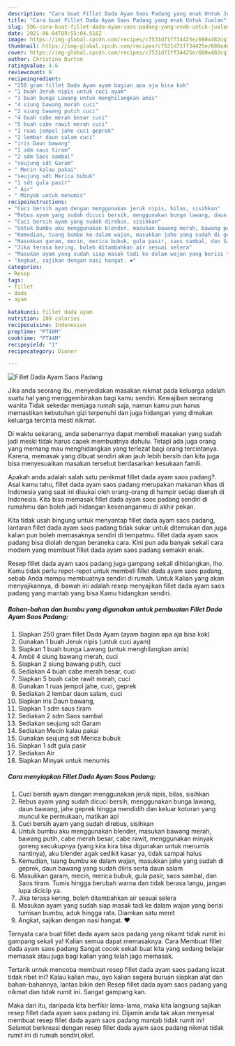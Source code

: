 ```yaml
---
description: "Cara buat Fillet Dada Ayam Saos Padang yang enak Untuk Jualan"
title: "Cara buat Fillet Dada Ayam Saos Padang yang enak Untuk Jualan"
slug: 506-cara-buat-fillet-dada-ayam-saos-padang-yang-enak-untuk-jualan
date: 2021-06-04T09:55:04.516Z
image: https://img-global.cpcdn.com/recipes/c7531d71ff34425e/680x482cq70/fillet-dada-ayam-saos-padang-foto-resep-utama.jpg
thumbnail: https://img-global.cpcdn.com/recipes/c7531d71ff34425e/680x482cq70/fillet-dada-ayam-saos-padang-foto-resep-utama.jpg
cover: https://img-global.cpcdn.com/recipes/c7531d71ff34425e/680x482cq70/fillet-dada-ayam-saos-padang-foto-resep-utama.jpg
author: Christina Burton
ratingvalue: 4.6
reviewcount: 8
recipeingredient:
- "250 gram fillet Dada Ayam ayam bagian apa aja bisa kok"
- "1 buah Jeruk nipis untuk cuci ayam"
- "1 buah bunga Lawang untuk menghilangkan amis"
- "4 siung bawang merah cuci"
- "2 siung bawang putih cuci"
- "4 buah cabe merah besar cuci"
- "5 buah cabe rawit merah cuci"
- "1 ruas jempol jahe cuci geprek"
- "2 lembar daun salam cuci"
- "iris Daun bawang"
- "1 sdm saus tiram"
- "2 sdm Saos sambal"
- "seujung sdt Garam"
- " Mecin kalau pakai"
- "seujung sdt Merica bubuk"
- "1 sdt gula pasir"
- " Air"
- " Minyak untuk menumis"
recipeinstructions:
- "Cuci bersih ayam dengan menggunakan jeruk nipis, bilas, sisihkan"
- "Rebus ayam yang sudah dicuci bersih, menggunakan bunga lawang, daun bawang, jahe geprek hingga mendidih dan keluar kotoran yang muncul ke permukaan, matikan api"
- "Cuci bersih ayam yang sudah direbus, sisihkan"
- "Untuk bumbu aku menggunakan blender, masukan bawang merah, bawang putih, cabe merah besar, cabe rawit, menggunakan minyak goreng secukupnya (yang kira kira bisa digunakan untuk menumis nantinya), aku blender agak sedikit kasar ya, tidak sampai halus"
- "Kemudian, tuang bumbu ke dalam wajan, masukkan jahe yang sudah di geprek, daun bawang yang sudah diiris serta daun salam"
- "Masukkan garam, mecin, merica bubuk, gula pasir, saos sambal, dan Saos tiram. Tumis hingga berubah warna dan tidak berasa langu, jangan lupa dicicip ya."
- "Jika terasa kering, boleh ditambahkan air sesuai selera"
- "Masukan ayam yang sudah siap masak tadi ke dalam wajan yang berisi tumisan bumbu, aduk hingga rata. Diamkan satu menit"
- "Angkat, sajikan dengan nasi hangat. ❤️"
categories:
- Resep
tags:
- fillet
- dada
- ayam

katakunci: fillet dada ayam 
nutrition: 209 calories
recipecuisine: Indonesian
preptime: "PT40M"
cooktime: "PT44M"
recipeyield: "1"
recipecategory: Dinner

---
```



![Fillet Dada Ayam Saos Padang](https://img-global.cpcdn.com/recipes/c7531d71ff34425e/680x482cq70/fillet-dada-ayam-saos-padang-foto-resep-utama.jpg)

Jika anda seorang ibu, menyediakan masakan nikmat pada keluarga adalah suatu hal yang menggembirakan bagi kamu sendiri. Kewajiban seorang  wanita Tidak sekedar menjaga rumah saja, namun kamu pun harus memastikan kebutuhan gizi terpenuhi dan juga hidangan yang dimakan keluarga tercinta mesti nikmat.

Di waktu  sekarang, anda sebenarnya dapat membeli masakan yang sudah jadi meski tidak harus capek membuatnya dahulu. Tetapi ada juga orang yang memang mau menghidangkan yang terlezat bagi orang tercintanya. Karena, memasak yang dibuat sendiri akan jauh lebih bersih dan kita juga bisa menyesuaikan masakan tersebut berdasarkan kesukaan famili. 



Apakah anda adalah salah satu penikmat fillet dada ayam saos padang?. Asal kamu tahu, fillet dada ayam saos padang merupakan makanan khas di Indonesia yang saat ini disukai oleh orang-orang di hampir setiap daerah di Indonesia. Kita bisa memasak fillet dada ayam saos padang sendiri di rumahmu dan boleh jadi hidangan kesenanganmu di akhir pekan.

Kita tidak usah bingung untuk menyantap fillet dada ayam saos padang, lantaran fillet dada ayam saos padang tidak sukar untuk ditemukan dan juga kalian pun boleh memasaknya sendiri di tempatmu. fillet dada ayam saos padang bisa diolah dengan beraneka cara. Kini pun ada banyak sekali cara modern yang membuat fillet dada ayam saos padang semakin enak.

Resep fillet dada ayam saos padang juga gampang sekali dihidangkan, lho. Kamu tidak perlu repot-repot untuk membeli fillet dada ayam saos padang, sebab Anda mampu membuatnya sendiri di rumah. Untuk Kalian yang akan menyajikannya, di bawah ini adalah resep menyajikan fillet dada ayam saos padang yang mantab yang bisa Kamu hidangkan sendiri.

<!--inarticleads1-->

##### Bahan-bahan dan bumbu yang digunakan untuk pembuatan Fillet Dada Ayam Saos Padang:

1. Siapkan 250 gram fillet Dada Ayam (ayam bagian apa aja bisa kok)
1. Gunakan 1 buah Jeruk nipis (untuk cuci ayam)
1. Siapkan 1 buah bunga Lawang (untuk menghilangkan amis)
1. Ambil 4 siung bawang merah, cuci
1. Siapkan 2 siung bawang putih, cuci
1. Sediakan 4 buah cabe merah besar, cuci
1. Siapkan 5 buah cabe rawit merah, cuci
1. Gunakan 1 ruas jempol jahe, cuci, geprek
1. Sediakan 2 lembar daun salam, cuci
1. Siapkan iris Daun bawang,
1. Siapkan 1 sdm saus tiram
1. Sediakan 2 sdm Saos sambal
1. Sediakan seujung sdt Garam
1. Sediakan  Mecin kalau pakai
1. Gunakan seujung sdt Merica bubuk
1. Siapkan 1 sdt gula pasir
1. Sediakan  Air
1. Siapkan  Minyak untuk menumis




<!--inarticleads2-->

##### Cara menyiapkan Fillet Dada Ayam Saos Padang:

1. Cuci bersih ayam dengan menggunakan jeruk nipis, bilas, sisihkan
1. Rebus ayam yang sudah dicuci bersih, menggunakan bunga lawang, daun bawang, jahe geprek hingga mendidih dan keluar kotoran yang muncul ke permukaan, matikan api
1. Cuci bersih ayam yang sudah direbus, sisihkan
1. Untuk bumbu aku menggunakan blender, masukan bawang merah, bawang putih, cabe merah besar, cabe rawit, menggunakan minyak goreng secukupnya (yang kira kira bisa digunakan untuk menumis nantinya), aku blender agak sedikit kasar ya, tidak sampai halus
1. Kemudian, tuang bumbu ke dalam wajan, masukkan jahe yang sudah di geprek, daun bawang yang sudah diiris serta daun salam
1. Masukkan garam, mecin, merica bubuk, gula pasir, saos sambal, dan Saos tiram. Tumis hingga berubah warna dan tidak berasa langu, jangan lupa dicicip ya.
1. Jika terasa kering, boleh ditambahkan air sesuai selera
1. Masukan ayam yang sudah siap masak tadi ke dalam wajan yang berisi tumisan bumbu, aduk hingga rata. Diamkan satu menit
1. Angkat, sajikan dengan nasi hangat. ❤️




Ternyata cara buat fillet dada ayam saos padang yang nikamt tidak rumit ini gampang sekali ya! Kalian semua dapat memasaknya. Cara Membuat fillet dada ayam saos padang Sangat cocok sekali buat kita yang sedang belajar memasak atau juga bagi kalian yang telah jago memasak.

Tertarik untuk mencoba membuat resep fillet dada ayam saos padang lezat tidak ribet ini? Kalau kalian mau, ayo kalian segera buruan siapkan alat dan bahan-bahannya, lantas bikin deh Resep fillet dada ayam saos padang yang nikmat dan tidak rumit ini. Sangat gampang kan. 

Maka dari itu, daripada kita berfikir lama-lama, maka kita langsung sajikan resep fillet dada ayam saos padang ini. Dijamin anda tak akan menyesal membuat resep fillet dada ayam saos padang mantab tidak rumit ini! Selamat berkreasi dengan resep fillet dada ayam saos padang nikmat tidak rumit ini di rumah sendiri,oke!.

